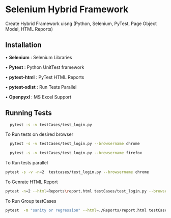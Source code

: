 


# Selenium Hybrid Framework

Create Hybrid Framework uisng (Python, Selenium, PyTest, Page Object Model, HTML Reports)



## Installation


•	**Selenium** : Selenium Libraries

•	**Pytest** : Python UnitTest framework

•	**pytest-html** : PyTest HTML Reports

•	**pytest-xdist** : Run Tests Parallel

•	**Openpyxl** : MS Excel Support

## Running Tests

```bash
  pytest -s -v testCases/test_login.py
```
To Run tests on desired browser
```bash
  pytest -s -v testCases/test_login.py --browsername chrome

  pytest -s -v testCases/test_login.py --browsername firefox
```
To Run tests parallel 
```bash
pytest -s -v -n=2  testcases/test_login.py --browsername chrome

```
To Genrate HTML Report
```bash
pytest -n=2 --html=Reports\report.html testCases/test_login.py --browsername chrome

```

To Run Group testCases
```bash
pytest  -m "sanity or regression" --html=./Reports/report.html testCases/ --browsername chrome

```

    
